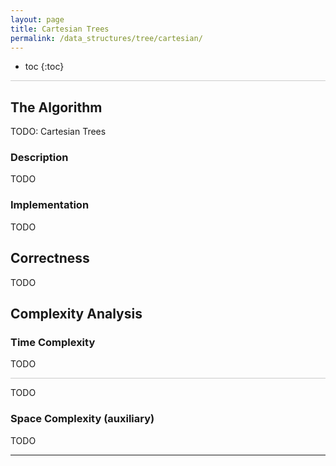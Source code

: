 ```yaml
---
layout: page
title: Cartesian Trees
permalink: /data_structures/tree/cartesian/
---
```


* toc
{:toc}

<hr style="height:1px; border:none; color:#ccc; background-color:#ccc;">

## The Algorithm

TODO: Cartesian Trees

### Description

TODO

### Implementation

TODO

## Correctness

TODO

## Complexity Analysis

### Time Complexity

TODO

<hr style="height:1px; border:none; color:#ccc; background-color:#ccc;">

TODO

### Space Complexity (auxiliary)

TODO

---
